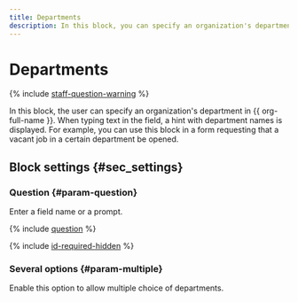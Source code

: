 ```yaml
---
title: Departments
description: In this block, you can specify an organization's department in {{ org-full-name }}. Department names will be suggested to you as you type. For example, you can use this block in a form requesting a vacancy to be opened in a specific department.
---
```


# Departments

{% include [staff-question-warning](../../_includes/forms/staff-question-warning.md) %}

In this block, the user can specify an organization's department in {{ org-full-name }}. When typing text in the field, a hint with department names is displayed. For example, you can use this block in a form requesting that a vacant job in a certain department be opened.


## Block settings {#sec_settings}

### Question {#param-question}

Enter a field name or a prompt.

{% include [question](../../_includes/forms/question.md) %}

{% include [id-required-hidden](../../_includes/forms/id-required-hidden.md) %}

### Several options {#param-multiple}

Enable this option to allow multiple choice of departments.